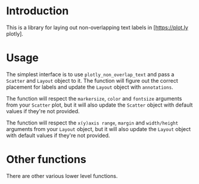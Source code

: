 # Introduction

This is a library for laying out non-overlapping text labels in [https://plot.ly plotly].

# Usage

The simplest interface is to use `plotly_non_overlap_text` and pass
a `Scatter` and `Layout` object to it. The function will figure out
the correct placement for labels and update the `Layout` object
with `annotations`.

The function will respect the `markersize`, `color` and `fontsize`
arguments from your `Scatter` plot, but it will also update the
`Scatter` object with default values if they're not provided.

The function will respect the `x(y)axis range`, `margin` and
`width/height` arguments from your `Layout` object, but it will also
update the `Layout` object with default values if they're not
provided.

# Other functions

There are other various lower level functions.

